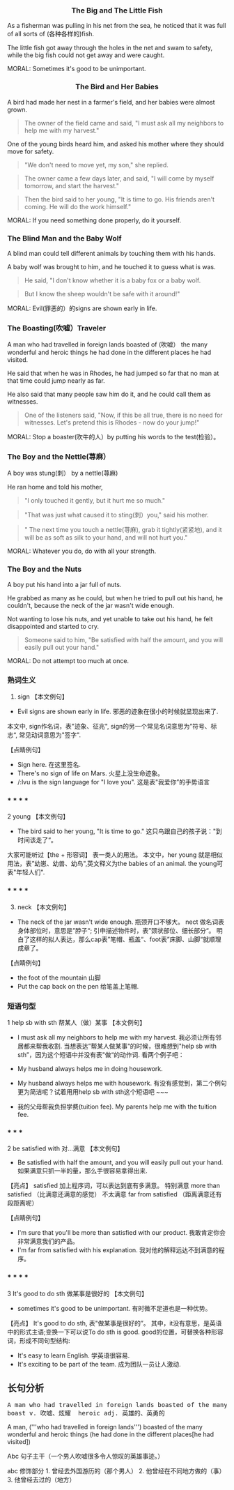 ### <center> The Big and The Little Fish </center>
As a fisherman was pulling in his net from the sea, he noticed that it was full of all sorts of (各种各样的)fish.

The little fish got away through the holes in the net and swam to safety, while the big fish could not get away and were caught.

MORAL: Sometimes it's good to be unimportant.

### <center> The Bird and Her Babies </center>

A bird had made her nest in a farmer's field, and her babies were almost grown.

> The owner of the field came and said, "I must ask all my neighbors to help me with my harvest."

One of the young birds heard him, and asked his mother where they should move for safety.

> "We don't need to move yet, my son," she replied.

> The owner came a few days later, and said, "I will come by myself tomorrow, and start the harvest."

> Then the bird said to her young, "It is time to go. His friends aren't coming. He will do the work himself."

MORAL: If you need something done properly, do it yourself.

### The Blind Man and the Baby Wolf

A blind man could tell different animals by touching them with his hands.

A baby wolf was brought to him, and he touched it to guess what is was.

> He said, "I don't know whether it is a baby fox or a baby wolf. 

> But I know the sheep wouldn't be safe with it around!"

MORAL: Evil(罪恶的）的signs are shown early in life.

### The Boasting(吹嘘）Traveler

A man who had travelled in foreign lands boasted of (吹嘘） the many wonderful and heroic things he had done in the different places he had visited.

He said that when he was in Rhodes, he had jumped so far that no man at that time could jump nearly as far.

He also said that many people saw him do it, and he could call them as witnesses.

> One of the listeners said, "Now, if this be all true, there is no need for witnesses.  Let's pretend this is Rhodes - now do your jump!"

MORAL: Stop a boaster(吹牛的人）by putting his words to the test(检验）。


### The Boy and the Nettle(荨麻）

A boy was stung(刺） by a nettle(荨麻)

He ran home and told his mother, 

> "I only touched it gently, but it hurt me so much."

> "That was just what caused it to sting(刺）you," said his mother.

> " The next time you touch a nettle(荨麻), grab it tightly(紧紧地), and it will be as soft as silk to your hand, and will not hurt you."

MORAL: Whatever you do, do with all your strength.

### The Boy and the Nuts

A boy put his hand into a jar full of nuts. 

He grabbed as many as he could, but when he tried to pull out his hand, he couldn't, because the neck of the jar wasn't wide enough.

Not wanting to lose his nuts, and yet unable to take out his hand, he felt disappointed and started to cry.

> Someone said to him, "Be satisfied with half the amount, and you will easily pull out your hand."

MORAL: Do not attempt too much at once.



### 熟词生义
1. sign
【本文例句】
+ Evil signs are shown early in life. 邪恶的迹象在很小的时候就显现出来了.

本文中, sign作名词，表"迹象、征兆", sign的另一个常见名词意思为”符号、标志“, 常见动词意思为"签字".

【点睛例句】
+ Sign here. 在这里签名.
+ There's no sign of life on Mars. 火星上没生命迹象。
+ /:lvu is the sign language for "I love you".
这是表"我爱你”的手势语言

### * * * *

2 young
【本文例句】
+ The bird said to her young, "It is time to go."
这只鸟跟自己的孩子说："到时间该走了“。

大家可能听过【the + 形容词】 表一类人的用法。
本文中，her young 就是相似用法，表”幼崽、幼兽、幼鸟",英文释义为the babies of an animal. the young可表"年轻人们".
### * * * *

3. neck
【本文例句】
+ The neck of the jar wasn't wide enough. 瓶颈开口不够大。
nect 做名词表身体部位时，意思是”脖子“; 引申描述物件时，表”颈状部位、细长部分“。 明白了这样的拟人表达，那么cap表”笔帽、瓶盖“、foot表”床脚、山脚“就顺理成章了。

【点睛例句】
+ the foot of the mountain 山脚
+ Put the cap back on the pen 给笔盖上笔帽. 

### 短语句型

1 help sb with sth 帮某人（做）某事
【本文例句】
+ I must ask all my neighbors to help me with my harvest. 我必须让所有邻居都来帮我收割.
当想表达”帮某人做某事“的时候，很难想到"help sb with sth”，因为这个短语中并没有表"做“的动作词. 
看两个例子吧：
+ My husband always helps me in doing housework.
+ My husband always helps me with housework.
有没有感觉到，第二个例句更为简洁呢？试着用用help sb with sth这个短语吧 ~~~

+ 我的父母帮我负担学费(tuition fee).
My parents help me with the tuition fee.

### * * * 

2 be satisfied with 对...满意
【本文例句】
+ Be satisfied with half the amount, and you will easily pull out your hand. 如果满意只抓一半的量，那么手很容易拿得出来.

【亮点】
satisfied 加上程序词，可以表达到底有多满意。
特别满意 more than satisfied （比满意还满意的感觉）
不太满意 far from satisfied （距离满意还有段距离呢）

【点睛例句】
+ I'm sure that you'll be more than satisfied with our product. 我敢肯定你会非常满意我们的产品。
+ I'm far from satisfied with his explanation. 我对他的解释远达不到满意的程序。

### * * * *

3 It's good to do sth 做某事是很好的
【本文例句】
+ sometimes it's good to be unimportant. 有时微不足道也是一种优势。

【亮点】
It's good to do sth, 表"做某事是很好的”。 其中，it没有意思，是英语中的形式主语;变换一下可以说To do sth is good. good的位置，可替换各种形容词，形成不同句型结构:
+ It's easy to learn English. 学英语很容易.
+ It's exciting to be part of the team. 成为团队一员让人激动.

## 长句分析

<pre>
A man who had travelled in foreign lands boasted of the many wonderful and heroic things he had done in the different places he had visited. 
boast v. 吹嘘、炫耀  heroic adj. 英雄的、英勇的
</pre>

A man, ('''who had travelled in foreign lands''')
boasted of the many wonderful and heroic things
(he had done in the different places[he had visited])

Abc 句子主干（一个男人吹嘘很多令人惊叹的英雄事迹。）

abc 修饰部分 1. 曾经去外国游历的（那个男人）
    2. 他曾经在不同地方做的（事）
    3. 他曾经去过的（地方）


















